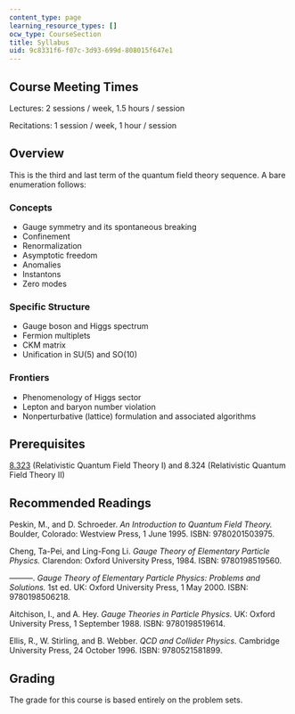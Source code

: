 ```yaml
---
content_type: page
learning_resource_types: []
ocw_type: CourseSection
title: Syllabus
uid: 9c8331f6-f07c-3d93-699d-808015f647e1
---
```


Course Meeting Times
--------------------

Lectures: 2 sessions / week, 1.5 hours / session

Recitations: 1 session / week, 1 hour / session

Overview
--------

This is the third and last term of the quantum field theory sequence. A bare enumeration follows:

### Concepts

*   Gauge symmetry and its spontaneous breaking
*   Confinement
*   Renormalization
*   Asymptotic freedom
*   Anomalies
*   Instantons
*   Zero modes

### Specific Structure

*   Gauge boson and Higgs spectrum
*   Fermion multiplets
*   CKM matrix
*   Unification in SU(5) and SO(10)

### Frontiers

*   Phenomenology of Higgs sector
*   Lepton and baryon number violation
*   Nonperturbative (lattice) formulation and associated algorithms

Prerequisites
-------------

[8.323](/courses/8-323-relativistic-quantum-field-theory-i-spring-2008) (Relativistic Quantum Field Theory I) and 8.324 (Relativistic Quantum Field Theory II)

Recommended Readings
--------------------

Peskin, M., and D. Schroeder. _An Introduction to Quantum Field Theory._ Boulder, Colorado: Westview Press, 1 June 1995. ISBN: 9780201503975.

Cheng, Ta-Pei, and Ling-Fong Li. _Gauge Theory of Elementary Particle Physics._ Clarendon: Oxford University Press, 1984. ISBN: 9780198519560.

———. _Gauge Theory of Elementary Particle Physics: Problems and Solutions._ 1st ed. UK: Oxford University Press, 1 May 2000. ISBN: 9780198506218.

Aitchison, I., and A. Hey. _Gauge Theories in Particle Physics._ UK: Oxford University Press, 1 September 1988. ISBN: 9780198519614.

Ellis, R., W. Stirling, and B. Webber. _QCD and Collider Physics._ Cambridge University Press, 24 October 1996. ISBN: 9780521581899.

Grading
-------

The grade for this course is based entirely on the problem sets.
